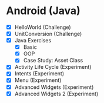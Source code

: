 # Android (Java)

- [x] HelloWorld (Challenge)
- [x] UnitConversion (Challenge)
- [x] Java Exercises
  - [x] Basic
  - [x] OOP
  - [x] Case Study: Asset Class
- [x] Activity Life Cycle (Experiment)
- [x] Intents (Experiment)
- [x] Menu (Experiment)
- [x] Advanced Widgets (Experiment)
- [x] Advanced Widgets 2 (Experiment)